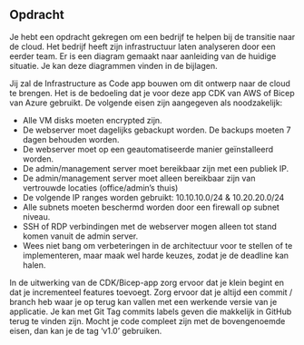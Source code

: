 ## Opdracht

Je hebt een opdracht gekregen om een bedrijf te helpen bij de transitie naar de cloud. Het bedrijf heeft zijn infrastructuur laten analyseren door een eerder team. Er is een diagram gemaakt naar aanleiding van de huidige situatie. Je kan deze diagrammen vinden in de bijlagen. 

Jij zal de Infrastructure as Code app bouwen om dit ontwerp naar de cloud te brengen. Het is de bedoeling dat je voor deze app CDK van AWS of Bicep van Azure gebruikt. De volgende eisen zijn aangegeven als noodzakelijk:

- Alle VM disks moeten encrypted zijn.
- De webserver moet dagelijks gebackupt worden. De backups moeten 7 dagen behouden worden.
- De webserver moet op een geautomatiseerde manier geïnstalleerd worden.
- De admin/management server moet bereikbaar zijn met een publiek IP.
- De admin/management server moet alleen bereikbaar zijn van vertrouwde locaties (office/admin’s thuis)
- De volgende IP ranges worden gebruikt: 10.10.10.0/24 & 10.20.20.0/24
- Alle subnets moeten beschermd worden door een firewall op subnet niveau.
- SSH of RDP verbindingen met de webserver mogen alleen tot stand komen vanuit de admin server.
- Wees niet bang om verbeteringen in de architectuur voor te stellen of te implementeren, maar maak wel harde keuzes, zodat je de deadline kan halen.

In de uitwerking van de CDK/Bicep-app zorg ervoor dat je klein begint en dat je incrementeel features toevoegt. Zorg ervoor dat je altijd een commit / branch heb waar je op terug kan vallen met een werkende versie van je applicatie. Je kan met Git Tag commits labels geven die makkelijk in GitHub terug te vinden zijn. Mocht je code compleet zijn met de bovengenoemde eisen, dan kan je de tag ‘v1.0’ gebruiken.